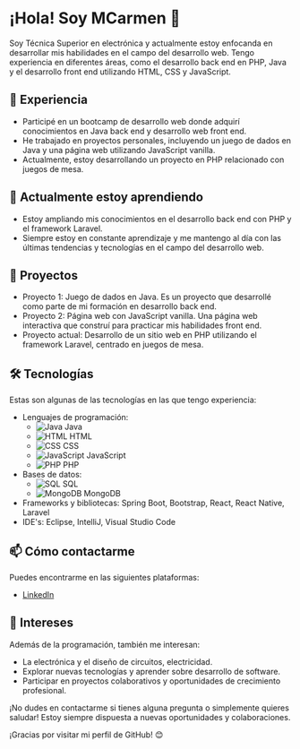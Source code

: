 # ¡Hola! Soy MCarmen 👋

Soy Técnica Superior en electrónica y actualmente estoy enfocanda en desarrollar mis habilidades en el campo del desarrollo web. Tengo experiencia en diferentes áreas, como el desarrollo back end en PHP, Java y el desarrollo front end utilizando HTML, CSS y JavaScript.

## 🔭 Experiencia

- Participé en un bootcamp de desarrollo web donde adquirí conocimientos en Java back end y desarrollo web front end.
- He trabajado en proyectos personales, incluyendo un juego de dados en Java y una página web utilizando JavaScript vanilla.
- Actualmente, estoy desarrollando un proyecto en PHP relacionado con juegos de mesa.

## 🌱 Actualmente estoy aprendiendo

- Estoy ampliando mis conocimientos en el desarrollo back end con PHP y el framework Laravel.
- Siempre estoy en constante aprendizaje y me mantengo al día con las últimas tendencias y tecnologías en el campo del desarrollo web.

## 💼 Proyectos

- Proyecto 1: Juego de dados en Java. Es un proyecto que desarrollé como parte de mi formación en desarrollo back end.
- Proyecto 2: Página web con JavaScript vanilla. Una página web interactiva que construí para practicar mis habilidades front end.
- Proyecto actual: Desarrollo de un sitio web en PHP utilizando el framework Laravel, centrado en juegos de mesa.

## 🛠️ Tecnologías

Estas son algunas de las tecnologías en las que tengo experiencia:
- Lenguajes de programación:
    - ![Java](https://img.icons8.com/color/32/000000/java-coffee-cup-logo.png) Java
    - ![HTML](https://img.icons8.com/color/32/000000/html-5.png) HTML
    - ![CSS](https://img.icons8.com/color/32/000000/css3.png) CSS
    - ![JavaScript](https://img.icons8.com/color/32/000000/javascript.png) JavaScript
    - ![PHP](https://img.icons8.com/officel/32/000000/php-logo.png) PHP
- Bases de datos: 
    - ![SQL](https://img.icons8.com/dusk/32/000000/sql.png) SQL
    - ![MongoDB](https://img.icons8.com/color/32/000000/mongodb.png) MongoDB
- Frameworks y bibliotecas: Spring Boot, Bootstrap, React, React Native, Laravel
- IDE's: Eclipse, IntelliJ, Visual Studio Code
  
## 📫 Cómo contactarme

Puedes encontrarme en las siguientes plataformas:

- [LinkedIn](https://www.linkedin.com/in/mcarmen-martinez-cortes/)

## 👀 Intereses

Además de la programación, también me interesan:

- La electrónica y el diseño de circuitos, electricidad.
- Explorar nuevas tecnologías y aprender sobre desarrollo de software.
- Participar en proyectos colaborativos y oportunidades de crecimiento profesional.

¡No dudes en contactarme si tienes alguna pregunta o simplemente quieres saludar! Estoy siempre dispuesta a nuevas oportunidades y colaboraciones.

¡Gracias por visitar mi perfil de GitHub! 😊
